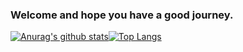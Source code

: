 ### Welcome and hope you have a good journey.

[![Anurag's github stats](https://github-readme-stats.vercel.app/api?username=shanglianlm0525&show_icons=true&theme=radical)](https://github.com/anuraghazra/github-readme-stats)[![Top Langs](https://github-readme-stats.vercel.app/api/top-langs/?username=shanglianlm0525&layout=compact)](https://github.com/anuraghazra/github-readme-stats)
<!--
**shanglianlm0525/shanglianlm0525** is a ✨ _special_ ✨ repository because its `README.md` (this file) appears on your GitHub profile.

Here are some ideas to get you started:

- 🔭 I’m currently working on ...
- 🌱 I’m currently learning ...
- 👯 I’m looking to collaborate on ...
- 🤔 I’m looking for help with ...
- 💬 Ask me about ...
- 📫 How to reach me: ...
- 😄 Pronouns: ...
- ⚡ Fun fact: ...
-->
